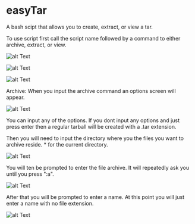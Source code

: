 # easyTar
A bash scipt that allows you to create, extract, or view a tar.

To use script first call the script name followed by a command to either archive, extract, or view.

![alt Text](https://cdn.discordapp.com/attachments/546009007287173149/546009082897760258/Screen_Shot_2019-02-15_at_11.37.47_AM.png)

![alt Text](https://cdn.discordapp.com/attachments/546009007287173149/546009092095737877/Screen_Shot_2019-02-15_at_11.37.54_AM.png)

![alt Text](https://cdn.discordapp.com/attachments/546009007287173149/546009094910246983/Screen_Shot_2019-02-15_at_11.38.00_AM.png)

Archive:
  When you input the archive command an options screen will appear.

  ![alt Text](https://cdn.discordapp.com/attachments/546009007287173149/546010316564070420/Screen_Shot_2019-02-15_at_11.49.44_AM.png)

  You can input any of the options. If you dont input any options and just press enter then a regular tarball will be created with a .tar extension.

  Then you will need to input the directory where you the files you want to archive reside. * for the current directory.

  ![alt Text](https://cdn.discordapp.com/attachments/546009007287173149/546012045414367262/Screen_Shot_2019-02-15_at_11.56.43_AM.png)

  You will ten be prompted to enter the file archive. It will repeatedly ask you until you press ":a". 

  ![alt Text](https://cdn.discordapp.com/attachments/546009007287173149/546012092474327084/Screen_Shot_2019-02-15_at_11.56.31_AM.png) 

  After that you will be prompted to enter a name. At this point you will just enter a name with no file extension.

  ![alt Text](https://cdn.discordapp.com/attachments/546009007287173149/546012090075185155/Screen_Shot_2019-02-15_at_11.56.23_AM.png)






